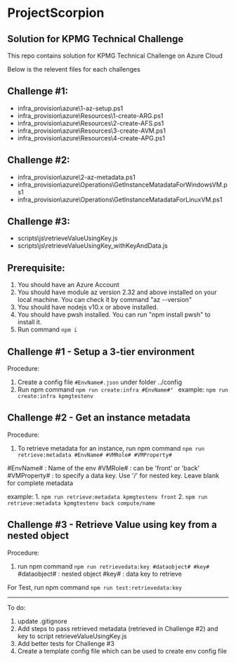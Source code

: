 # ProjectScorpion
##  Solution for KPMG Technical Challenge 
This repo contains solution for KPMG Technical Challenge on Azure Cloud

Below is the relevent files for each challenges


## Challenge #1: 
- infra_provision\azure\1-az-setup.ps1
- infra_provision\azure\Resources\1-create-ARG.ps1
- infra_provision\azure\Resources\2-create-AFS.ps1
- infra_provision\azure\Resources\3-create-AVM.ps1
- infra_provision\azure\Resources\4-create-APG.ps1

## Challenge #2:
- infra_provision\azure\2-az-metadata.ps1
- infra_provision\azure\Operations\GetInstanceMatadataForWindowsVM.ps1
- infra_provision\azure\Operations\GetInstanceMatadataForLinuxVM.ps1 

## Challenge #3:
- scripts\js\retrieveValueUsingKey.js
- scripts\js\retrieveValueUsingKey_withKeyAndData.js

## Prerequisite:
1. You should have an Azure Account
2. You should have module az version 2.32 and above installed on your local machine. You can check it by command "az --version"
3. You should have nodejs v10.x or above installed.
4. You should have pwsh installed. You can run "npm install pwsh" to install it.
5. Run command `npm i`

## Challenge #1 - Setup a 3-tier environment

Procedure: 
1. Create a config file `#EnvName#.json` under folder ../config
2. Run npm command ```npm run create:infra #EnvName#" ```
example: ```npm run create:infra kpmgtestenv```

## Challenge #2 - Get an instance metadata

Procedure:
1. To retrieve metadata for an instance, run npm command ```npm run retrieve:metadata #EnvName# #VMRole# #VMProperty#```

#EnvName# : Name of the env
#VMRole# : can be 'front' or 'back'
#VMProperty# : to specify a data key. Use '/' for nested key. Leave blank for complete metadata

example: 1. ```npm run retrieve:metadata kpmgtestenv front``` 
         2. ```npm run retrieve:metadata kpmgtestenv back compute/name``` 


## Challenge #3 - Retrieve Value using key from a nested object

Procedure: 
1. run npm command ```npm run retrievedata:key #dataobject# #key#```
   #dataobject# : nested object
   #key# : data key to retrieve

For Test, run npm command ```npm run test:retrievedata:key```


-------------------------------------------------------------------------------------------------------------------------------------

To do:
1. update .gitignore
2. Add steps to pass retrieved metadata (retrieved in Challenge #2) and key to script retrieveValueUsingKey.js
3. Add better tests for Challenge #3
4. Create a template config file which can be used to create env config file

